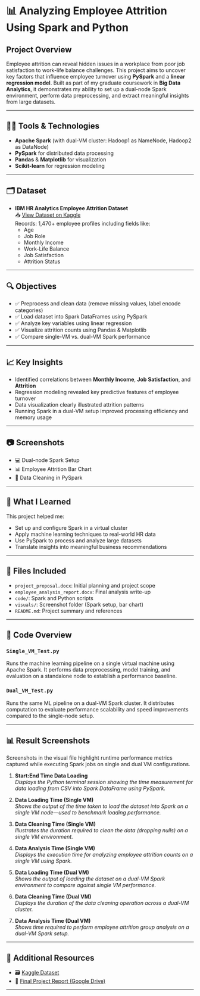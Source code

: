 # 📊 Analyzing Employee Attrition Using Spark and Python

## Project Overview

Employee attrition can reveal hidden issues in a workplace from poor job satisfaction to work-life balance challenges. This project aims to uncover key factors that influence employee turnover using **PySpark** and a **linear regression model**. Built as part of my graduate coursework in **Big Data Analytics**, it demonstrates my ability to set up a dual-node Spark environment, perform data preprocessing, and extract meaningful insights from large datasets.

---

## 👨‍💻 Tools & Technologies

- **Apache Spark** (with dual-VM cluster: Hadoop1 as NameNode, Hadoop2 as DataNode)
- **PySpark** for distributed data processing
- **Pandas** & **Matplotlib** for visualization
- **Scikit-learn** for regression modeling

---

## 🗂 Dataset

- **IBM HR Analytics Employee Attrition Dataset**  
  📥 [View Dataset on Kaggle](https://www.kaggle.com/datasets/pavansubhasht/ibm-hr-analytics-attrition-dataset)  
  Records: 1,470+ employee profiles including fields like:
  - Age
  - Job Role
  - Monthly Income
  - Work-Life Balance
  - Job Satisfaction
  - Attrition Status

---


## 🔍 Objectives

- ✅ Preprocess and clean data (remove missing values, label encode categories)
- ✅ Load dataset into Spark DataFrames using PySpark
- ✅ Analyze key variables using linear regression
- ✅ Visualize attrition counts using Pandas & Matplotlib
- ✅ Compare single-VM vs. dual-VM Spark performance

---

## 📈 Key Insights

- Identified correlations between **Monthly Income**, **Job Satisfaction**, and **Attrition**
- Regression modeling revealed key predictive features of employee turnover
- Data visualization clearly illustrated attrition patterns
- Running Spark in a dual-VM setup improved processing efficiency and memory usage

---

## 📷 Screenshots

- 💻 Dual-node Spark Setup
- 📊 Employee Attrition Bar Chart
- 🧹 Data Cleaning in PySpark

---

## 🧠 What I Learned

This project helped me:
- Set up and configure Spark in a virtual cluster
- Apply machine learning techniques to real-world HR data
- Use PySpark to process and analyze large datasets
- Translate insights into meaningful business recommendations

---

## 📂 Files Included

- `project_proposal.docx`: Initial planning and project scope
- `employee_analysis_report.docx`: Final analysis write-up
- `code/`: Spark and Python scripts
- `visuals/`: Screenshot folder (Spark setup, bar chart)
- `README.md`: Project summary and references

---

## 📂 Code Overview

### `Single_VM_Test.py`
Runs the machine learning pipeline on a single virtual machine using Apache Spark. It performs data preprocessing, model training, and evaluation on a standalone node to establish a performance baseline.

### `Dual_VM_Test.py`
Runs the same ML pipeline on a dual-VM Spark cluster. It distributes computation to evaluate performance scalability and speed improvements compared to the single-node setup.

---

## 📊 Result Screenshots

Screenshots in the visual file highlight runtime performance metrics captured while executing Spark jobs on single and dual VM configurations.

1. **Start:End Time Data Loading**  
   *Displays the Python terminal session showing the time measurement for data loading from CSV into Spark DataFrame using PySpark.*

2. **Data Loading Time (Single VM)**  
   *Shows the output of the time taken to load the dataset into Spark on a single VM node—used to benchmark loading performance.*

3. **Data Cleaning Time (Single VM)**  
   *Illustrates the duration required to clean the data (dropping nulls) on a single VM environment.*

4. **Data Analysis Time (Single VM)**  
   *Displays the execution time for analyzing employee attrition counts on a single VM using Spark.*

5. **Data Loading Time (Dual VM)**  
   *Shows the output of loading the dataset on a dual-VM Spark environment to compare against single VM performance.*

6. **Data Cleaning Time (Dual VM)**  
   *Displays the duration of the data cleaning operation across a dual-VM cluster.*

7. **Data Analysis Time (Dual VM)**  
   *Shows time required to perform employee attrition group analysis on a dual-VM Spark setup.*
---

## 🔗 Additional Resources

- 🗃️ [Kaggle Dataset](https://www.kaggle.com/datasets/pavansubhasht/ibm-hr-analytics-attrition-dataset)  
- 📄 [Final Project Report (Google Drive)](https://drive.google.com/file/d/1IVZsBk37MifbOHTgSiFh0dqButzFqaV9/view?usp=drive_link)

---




